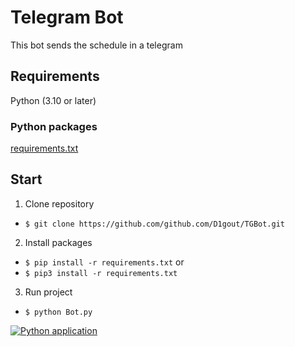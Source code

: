 # Telegram Bot
This bot sends the schedule in a telegram
## Requirements
Python (3.10 or later)
### Python packages 
[requirements.txt](https://github.com/D1gout/TGBot/blob/main/requirements.txt)
## Start
1. Clone repository
- `$ git clone https://github.com/github.com/D1gout/TGBot.git`
2. Install packages
- `$ pip install -r requirements.txt`
or
- `$ pip3 install -r requirements.txt`
3. Run project
- `$ python Bot.py`




[![Python application](https://github.com/D1gout/TGBot/actions/workflows/python-app.yml/badge.svg)](https://github.com/D1gout/TGBot/actions/workflows/python-app.yml)
